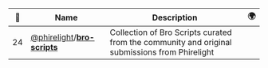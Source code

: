 |:star2: | Name | Description | 🌍|
|---|---|---|---|
|24|[@phirelight](https://github.com/phirelight)/[**bro-scripts**](https://github.com/phirelight/bro-scripts)|Collection of Bro Scripts curated from the community and original submissions from Phirelight||

